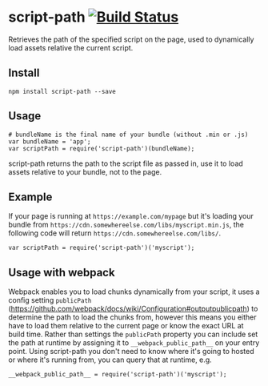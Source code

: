 # script-path [![Build Status](https://travis-ci.org/phdesign/script-path.svg?branch=master)](https://travis-ci.com/PageUpPeopleOrg/learn)
Retrieves the path of the specified script on the page, used to dynamically load assets relative the current script.

## Install
```
npm install script-path --save
```

## Usage
```
# bundleName is the final name of your bundle (without .min or .js)
var bundleName = 'app';
var scriptPath = require('script-path')(bundleName);
```

script-path returns the path to the script file as passed in, use it to load assets relative to your bundle, not to the
page. 

## Example
If your page is running at `https://example.com/mypage` but it's loading your bundle from 
`https://cdn.somewhereelse.com/libs/myscript.min.js`, the following code will return 
`https://cdn.somewhereelse.com/libs/`.

```
var scriptPath = require('script-path')('myscript');
```

## Usage with webpack
Webpack enables you to load chunks dynamically from your script, it uses a config setting `publicPath` 
(https://github.com/webpack/docs/wiki/Configuration#outputpublicpath) to determine the path to load the chunks from,
however this means you either have to load them relative to the current page or know the exact URL at build time.
Rather than settings the `publicPath` property you can include set the path at runtime by assigning it to 
`__webpack_public_path__` on your entry point. Using script-path you don't need to know where it's going to hosted
or where it's running from, you can query that at runtime, e.g.

```
__webpack_public_path__ = require('script-path')('myscript');
```
